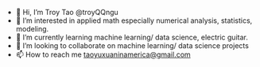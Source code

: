 - 👋 Hi, I’m Troy Tao @troyQQngu
- 👀 I’m interested in applied math especially numerical analysis, statistics, modeling.
- 🌱 I’m currently learning machine learning/ data science, electric guitar.
- 💞️ I’m looking to collaborate on machine learning/ data science projects
- 📫 How to reach me taoyuxuaninamerica@gmail.com

<!---
troyQQngu/troyQQngu is a ✨ special ✨ repository because its `README.md` (this file) appears on your GitHub profile.
You can click the Preview link to take a look at your changes.
--->
